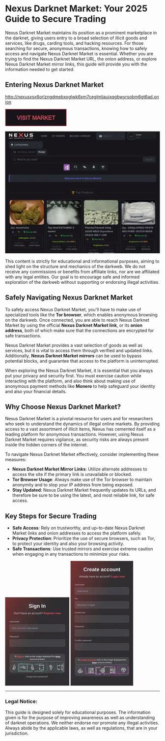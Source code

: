 # Nexus Darknet Market: Your 2025 Guide to Secure Trading

Nexus Darknet Market maintains its position as a prominent marketplace in the darknet, giving users entry to a broad selection of illicit goods and services, like drugs, carding tools, and hacking resources. For those searching for secure, anonymous transactions, knowing how to safely access and navigate Nexus Darknet Market is essential. Whether you are trying to find the Nexus Darknet Market URL, the onion address, or explore Nexus Darknet Market mirror links, this guide will provide you with the information needed to get started.

## Entering Nexus Darknet Market

http://nexusxsx6orlzngdmebxoglwk6xm7ceglmljaujxqgbwyrsobm6gt6ad.onion

[<img src="/common/plan.webp" width="200">](http://nexusxsx6orlzngdmebxoglwk6xm7ceglmljaujxqgbwyrsobm6gt6ad.onion)

<a href="http://nexusxsx6orlzngdmebxoglwk6xm7ceglmljaujxqgbwyrsobm6gt6ad.onion"><img src="/common/backup.webp" alt="image" style="max-width: 100%;"></a>

This content is strictly for educational and informational purposes, aiming to shed light on the structure and mechanics of the darkweb. We do not receive any commissions or benefits from affiliate links, nor are we affiliated with any legal entities. Our goal is to encourage safe and informed exploration of the darkweb without supporting or endorsing illegal activities.

## Safely Navigating Nexus Darknet Market

To safely access Nexus Darknet Market, you'll have to make use of specialized tools like the **Tor browser**, which enables anonymous browsing on the darkweb. Once connected, you are able to reach Nexus Darknet Market by using the official **Nexus Darknet Market link**, or its **onion address**, both of which make sure that the connections are encrypted for safe transactions.

Nexus Darknet Market provides a vast selection of goods as well as services, but it is vital to access them through verified and updated links. Additionally, **Nexus Darknet Market mirrors** can be used to bypass potential blocks, and guarantee that access to the platform is uninterrupted.

When exploring the Nexus Darknet Market, it is essential that you always put your privacy and security first. You must exercise caution while interacting with the platform, and also think about making use of anonymous payment methods like **Monero** to help safeguard your identity and also your financial details.

## Why Choose Nexus Darknet Market?

Nexus Darknet Market is a pivotal resource for users and for researchers who seek to understand the dynamics of illegal online markets. By providing access to a vast assortment of illicit items, Nexus has cemented itself as a leading platform for anonymous transactions. However, using Nexus Darknet Market requires vigilance, as security risks are always present inside the hidden corners of the internet.

To navigate Nexus Darknet Market effectively, consider implementing these measures:

-   **Nexus Darknet Market Mirror Links**: Utilize alternate addresses to access the site if the primary link is unavailable or blocked.
-   **Tor Browser Usage**: Always make use of the Tor browser to maintain anonymity and to stop your IP address from being exposed.
-   **Stay Updated**: Nexus Darknet Market frequently updates its URLs, and therefore be sure to be using the latest, and most reliable link, for safe access.

## Key Steps for Secure Trading

-   **Safe Access**: Rely on trustworthy, and up-to-date Nexus Darknet Market links and onion addresses to access the platform safely.
-   **Privacy Protection**: Prioritize the use of secure browsers, such as Tor, to protect your identity and also your browsing activity.
-   **Safe Transactions**: Use trusted mirrors and exercise extreme caution when engaging in any transactions to minimize your risks.

<a href="http://nexusxsx6orlzngdmebxoglwk6xm7ceglmljaujxqgbwyrsobm6gt6ad.onion"><img src="/common/panel.webp" alt="image" style="max-width: 100%;"></a>
<a href="http://nexusxsx6orlzngdmebxoglwk6xm7ceglmljaujxqgbwyrsobm6gt6ad.onion"><img src="/common/picture.webp" alt="image" style="max-width: 100%;"></a>

---

### Legal Notice:

This guide is designed solely for educational purposes. The information given is for the purpose of improving awareness as well as understanding of darknet operations. We neither endorse nor promote any illegal activities. Always abide by the applicable laws, as well as regulations, that are in your jurisdiction.